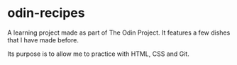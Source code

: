 # odin-recipes
A learning project made as part of The Odin Project. It features a few dishes that I have made before.

Its purpose is to allow me to practice with HTML, CSS and Git.